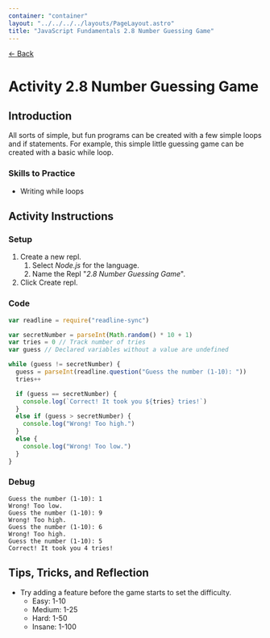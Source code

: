 ```yaml
---
container: "container"
layout: "../../../../layouts/PageLayout.astro"
title: "JavaScript Fundamentals 2.8 Number Guessing Game"
---
```


[← Back](/courses/javascript-fundamentals/)

# Activity 2.8 Number Guessing Game

## Introduction

All sorts of simple, but fun programs can be created with a few simple loops and if statements. For example, this simple little guessing game can be created with a basic while loop.

### Skills to Practice

- Writing while loops

## Activity Instructions

### Setup

1. Create a new repl.
   1. Select _Node.js_ for the language.
   2. Name the Repl "_2.8 Number Guessing Game_".
2. Click Create repl.

### Code

```javascript
var readline = require("readline-sync")

var secretNumber = parseInt(Math.random() * 10 + 1)
var tries = 0 // Track number of tries
var guess // Declared variables without a value are undefined

while (guess != secretNumber) {
  guess = parseInt(readline.question("Guess the number (1-10): "))
  tries++

  if (guess == secretNumber) {
    console.log(`Correct! It took you ${tries} tries!`)
  } 
  else if (guess > secretNumber) {
    console.log("Wrong! Too high.")
  } 
  else {
    console.log("Wrong! Too low.")
  }
}
```

### Debug

```
Guess the number (1-10): 1
Wrong! Too low.
Guess the number (1-10): 9
Wrong! Too high.
Guess the number (1-10): 6
Wrong! Too high.
Guess the number (1-10): 5
Correct! It took you 4 tries!
```

## Tips, Tricks, and Reflection

- Try adding a feature before the game starts to set the difficulty.
  - Easy: 1-10
  - Medium: 1-25
  - Hard: 1-50
  - Insane: 1-100
